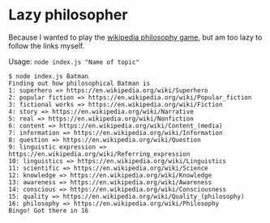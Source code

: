 # Lazy philosopher

Because I wanted to play the [wikipedia philosophy game](https://en.wikipedia.org/wiki/Wikipedia:Getting_to_Philosophy), but am too lazy to follow the links myself.

Usage: `node index.js "Name of topic"`

```
$ node index.js Batman
Finding out how philosophical Batman is
1: superhero => https://en.wikipedia.org/wiki/Superhero
2: popular fiction => https://en.wikipedia.org/wiki/Popular_fiction
3: fictional works => https://en.wikipedia.org/wiki/Fiction
4: story => https://en.wikipedia.org/wiki/Narrative
5: real => https://en.wikipedia.org/wiki/Nonfiction
6: content => https://en.wikipedia.org/wiki/Content_(media)
7: information => https://en.wikipedia.org/wiki/Information
8: question => https://en.wikipedia.org/wiki/Question
9: linguistic expression => https://en.wikipedia.org/wiki/Referring_expression
10: linguistics => https://en.wikipedia.org/wiki/Linguistics
11: scientific => https://en.wikipedia.org/wiki/Science
12: knowledge => https://en.wikipedia.org/wiki/Knowledge
13: awareness => https://en.wikipedia.org/wiki/Awareness
14: conscious => https://en.wikipedia.org/wiki/Consciousness
15: quality => https://en.wikipedia.org/wiki/Quality_(philosophy)
16: philosophy => https://en.wikipedia.org/wiki/Philosophy
Bingo! Got there in 16
```
